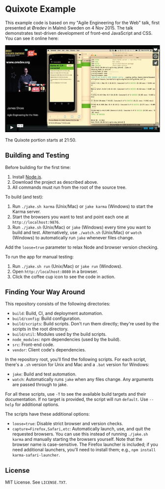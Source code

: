 Quixote Example
===========

This example code is based on my "Agile Engineering for the Web" talk, first presented at Øredev in Malmö Sweden on 4 Nov 2015. The talk demonstrates test-driven development of front-end JavaScript and CSS. You can see it online here:

[![Video link](video_poster.jpg)](https://vimeo.com/144642399)

The Quixote portion starts at 21:50.


Building and Testing
--------------------

Before building for the first time:

1. Install [Node.js](http://nodejs.org/download/).
2. Download the project as described above.
3. All commands must run from the root of the source tree.

To build (and test):

1. Run `./jake.sh karma` (Unix/Mac) or `jake karma` (Windows) to start the Karma server.
2. Start the browsers you want to test and point each one at `http://localhost:9876`.
3. Run `./jake.sh` (Unix/Mac) or `jake` (Windows) every time you want to build and test. Alternatively, use `./watch.sh` (Unix/Mac) or `watch` (Windows) to automatically run `jake` whenever files change.

Add the `loose=true` parameter to relax Node and browser version checking.

To run the app for manual testing:

1. Run `./jake.sh run` (Unix/Mac) or `jake run` (Windows).
2. Open `http://localhost:8080` in a browser.
3. Click the coffee cup icon to see the code in action.


Finding Your Way Around
-----------------------

This repository consists of the following directories:

* `build`: Build, CI, and deployment automation.
* `build/config`: Build configuration.
* `build/scripts`: Build scripts. Don't run them directly; they're used by the scripts in the root directory.
* `build/util`: Modules used by the build scripts.
* `node_modules`: npm dependencies (used by the build).
* `src`: Front-end code.
* `vendor`: Client code's dependencies.

In the repository root, you'll find the following scripts. For each script, there's a `.sh` version for Unix and Mac and a `.bat` version for Windows:

* `jake`: Build and test automation.
* `watch`: Automatically runs `jake` when any files change. Any arguments are passed through to jake.

For all these scripts, use `-T` to see the available build targets and their documentation. If no target is provided, the script will run `default`. Use `--help` for additional options.

The scripts have these additional options:

* `loose=true`: Disable strict browser and version checks.
* `capture=Firefox,Safari,etc`: Automatically launch, use, and quit the requested browsers. You can use this instead of running `./jake.sh karma` and manually starting the browsers yourself. Note that the browser name is case-sensitive. The Firefox launcher is included; if you need additional launchers, you'll need to install them; e.g., `npm install karma-safari-launcher`.



License
-------

MIT License. See `LICENSE.TXT`.
